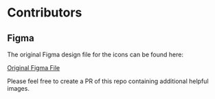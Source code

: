# Contributors

## Figma

The original Figma design file for the icons can be found here:

[Original Figma File](https://www.figma.com/design/QHSG0XBYimLFwMhYZ03hrS/Rljson?node-id=0-1&t=6b47KJI8G7f12Hqy-1)

Please feel free to create a PR of this repo containing additional helpful images.
